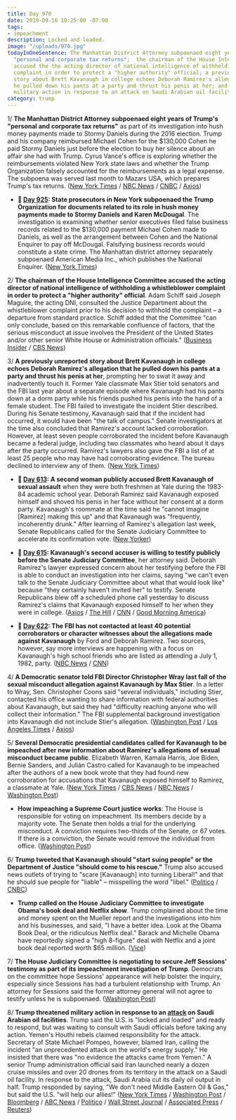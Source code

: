 ```yaml
---
title: Day 970
date: 2019-09-16 10:25:00 -07:00
tags:
- impeachment
description: Locked and loaded.
image: "/uploads/970.jpg"
todayInOneSentence: The Manhattan District Attorney subpoenaed eight years of Trump's
  "personal and corporate tax returns";  the chairman of the House Intelligence Committee
  accused the the acting director of national intelligence of withholding a whistleblower
  complaint in order to protect a "higher authority" official; a previously unreported
  story about Brett Kavanaugh in college echoes Deborah Ramirez's allegation that
  he pulled down his pants at a party and thrust his penis at her; and Trump threatened
  military action in response to an attack on Saudi Arabian oil facilities.
category: trump
---
```


1/ **The Manhattan District Attorney subpoenaed eight years of Trump's "personal and corporate tax returns"** as part of its investigation into hush money payments made to Stormy Daniels during the 2016 election. Trump and his company reimbursed Michael Cohen for the $130,000 Cohen he paid Stormy Daniels just before the election to buy her silence about an affair she had with Trump. Cyrus Vance's office is exploring whether the reimbursements violated New York state laws and whether the Trump Organization falsely accounted for the reimbursements as a legal expense. The subpoena was served last month to Mazars USA, which prepares Trump's tax returns. ([New York Times](https://www.nytimes.com/2019/09/16/nyregion/trump-tax-returns-cy-vance.html) / [NBC News](https://www.nbcnews.com/politics/donald-trump/manhattan-da-subpoenas-trump-s-tax-returns-probe-hush-money-n1055046) / [CNBC](https://www.cnbc.com/2019/09/16/eight-years-of-trumps-tax-returns-subpoenaed-by-manhattan-da-vance.html) / [Axios](https://www.axios.com/trump-tax-returns-hush-money-manhattan-prosecutors-fa98271e-a8fe-4b76-841a-6c9ae8a8c5d0.html))

* **📌 [Day 925](https://whatthefuckjusthappenedtoday.com/2019/08/02/day-925/#3-state-prosecutors-in-new-york-subp): State prosecutors in New York subpoenaed the Trump Organization for documents related to its role in hush money payments made to Stormy Daniels and Karen McDougal**. The investigation is examining whether senior executives filed false business records related to the $130,000 payment Michael Cohen made to Daniels, as well as the arrangement between Cohen and the National Enquirer to pay off McDougal. Falsifying business records would constitute a state crime. The Manhattan district attorney separately subpoenaed American Media Inc., which publishes the National Enquirer. ([New York Times](https://www.nytimes.com/2019/08/01/nyregion/trump-cohen-stormy-daniels-vance.html))

2/ **The chairman of the House Intelligence Committee accused the acting director of national intelligence of withholding a whistleblower complaint in order to protect a "higher authority" official**. Adam Schiff said Joseph Maguire, the acting DNI, consulted the Justice Department about the whistleblower complaint prior to his decision to withhold the complaint – a departure from standard practice. Schiff added that the Committee "can only conclude, based on this remarkable confluence of factors, that the serious misconduct at issue involves the President of the United States and/or other senior White House or Administration officials." ([Business Insider](https://www.businessinsider.com/house-intelligence-committee-subpoena-whistleblower-complaint-trump-2019-9) / [CBS News](https://www.cbsnews.com/news/adam-schiff-says-dni-cited-higher-authority-in-refusal-to-turn-over-whistleblower-complaint/))

3/ **A previously unreported story about Brett Kavanaugh in college echoes Deborah Ramirez's allegation that he pulled down his pants at a party and thrust his penis at her**, prompting her to swat it away and inadvertently touch it. Former Yale classmate Max Stier told senators and the FBI last year about a separate episode where Kavanaugh had his pants down at a dorm party while his friends pushed his penis into the hand of a female student. The FBI failed to investigate the incident Stier described. During his Senate testimony, Kavanaugh said that if the incident had occurred, it would have been "the talk of campus." Senate investigators at the time also concluded that Ramirez's account lacked corroboration. However, at least seven people corroborated the incident before Kavanaugh became a federal judge, including two classmates who heard about it days after the party occurred. Ramirez's lawyers also gave the FBI a list of at least 25 people who may have had corroborating evidence. The bureau declined to interview any of them.  ([New York Times](https://www.nytimes.com/2019/09/14/sunday-review/brett-kavanaugh-deborah-ramirez-yale.html))

* **📌 [Day 613](https://whatthefuckjusthappenedtoday.com/2018/09/24/day-613/#1-a-second-woman-publicly-accused-br): A second woman publicly accused Brett Kavanaugh of sexual assault** when they were both freshmen at Yale during the 1983-84 academic school year. Deborah Ramirez said Kavanaugh exposed himself and shoved his penis in her face without her consent at a dorm party. Kavanaugh's roommate at the time said he "cannot imagine \[Ramirez\] making this up" and that Kavanaugh was "frequently, incoherently drunk." After learning of Ramirez's allegation last week, Senate Republicans called for the Senate Judiciary Committee to accelerate its confirmation vote. ([New Yorker](https://www.newyorker.com/news/news-desk/senate-democrats-investigate-a-new-allegation-of-sexual-misconduct-from-the-supreme-court-nominee-brett-kavanaughs-college-years-deborah-ramirez))

* **📌 [Day 615](https://whatthefuckjusthappenedtoday.com/2018/09/26/day-615/#4-kavanaughs-second-accuser-is-willi): Kavanaugh's second accuser is willing to testify publicly before the Senate Judiciary Committee**, her attorney said. Deborah Ramirez's lawyer expressed concern about her testifying before the FBI is able to conduct an investigation into her claims, saying "we can't even talk to the Senate Judiciary Committee about what that would look like" because "they certainly haven't invited her" to testify. Senate Republicans blew off a scheduled phone call yesterday to discuss Ramirez's claims that Kavanaugh exposed himself to her when they were in college. ([Axios](https://www.axios.com/kavanaugh-second-accuser-testify-before-congress-13090991-a32c-4949-92e3-3613f37edf66.html) / [The Hill](https://thehill.com/blogs/blog-briefing-room/408446-second-kavanaugh-accuser-willing-to-testify-lawyer-says) / [CNN](https://www.cnn.com/2018/09/25/politics/deborah-ramirez-attorney-kavanaugh-cnntv/index.html) / [Good Morning America](https://www.yahoo.com/gma/2nd-brett-kavanaugh-accuser-certain-alleged-encounter-her-113804221--abc-news-topstories.html))

* **📌 [Day 622](https://whatthefuckjusthappenedtoday.com/2018/10/03/day-622/#3-the-fbi-has-not-contacted-at-least): The FBI has not contacted at least 40 potential corroborators or character witnesses about the allegations made against Kavanaugh** by Ford and Deborah Ramirez. Two sources, however, say more interviews are happening with a focus on Kavanaugh's high school friends who are listed as attending a July 1, 1982, party. ([NBC News](https://www.nbcnews.com/politics/supreme-court/dozens-potential-sources-information-have-not-been-contacted-fbi-kavanaugh-n916146) / [CNN](https://www.cnn.com/2018/10/02/politics/fbi-investigation-ford-kavanaugh/index.html))

4/ **A Democratic senator told FBI Director Christopher Wray last fall of the sexual misconduct allegation against Kavanaugh by Max Stier**. In a letter to Wray, Sen. Christopher Coons said "several individuals," including Stier, contacted his office wanting to share information with federal authorities about Kavanaugh, but said they had "difficulty reaching anyone who will collect their information." The FBI supplemental background investigation into Kavanaugh did not include Stier's allegation. ([Washington Post](https://beta.washingtonpost.com/politics/senator-says-fbi-did-not-investigate-allegation-against-kavanaugh/2019/09/16/a881f584-d883-11e9-adff-79254db7f766_story.html) / [Los Angeles Times](https://www.latimes.com/politics/story/2019-09-16/fbi-investigation-brett-kavanaugh-confirmation) / [Axios](https://www.axios.com/brett-kavanaugh-sexual-misconduct-chris-coons-fbi-e27e61e8-46cb-4980-97f8-d7199a7635e8.html))

5/ **Several Democratic presidential candidates called for Kavanaugh to be impeached after new information about Ramirez's allegations of sexual misconduct became public**. Elizabeth Warren, Kamala Harris, Joe Biden, Bernie Sanders, and Julián Castro called for Kavanaugh to be impeached after the authors of a new book wrote that they had found new corroboration for accusations that Kavanaugh exposed himself to Ramirez, a classmate at Yale. ([New York Times](https://www.nytimes.com/2019/09/15/us/brett-kavanaugh-allegations-trump-impeach.html) / [CBS News](https://www.cbsnews.com/news/brett-kavanaugh-sexual-misconduct-accusation-sets-off-calls-for-supreme-court-impeachment/) / [NBC News](https://www.nbcnews.com/politics/supreme-court/trump-defends-brett-kavanaugh-after-sexual-misconduct-allegations-resurface-n1054581) / [Washington Post](https://beta.washingtonpost.com/national/democratic-candidates-demand-kavanaugh-impeachment-after-new-allegation-in-times-piece/2019/09/15/3bdc160e-d7ce-11e9-ac63-3016711543fe_story.html))

* **How impeaching a Supreme Court justice works**: The House is responsible for voting on impeachment. Its members decide by a majority vote. The Senate then holds a trial for the underlying misconduct. A conviction requires two-thirds of the Senate, or 67 votes. If there is a conviction, the Senate would remove the individual from office. ([Washington Post](https://beta.washingtonpost.com/politics/2019/09/15/calls-justice-kavanaughs-impeachment-are-mounting-heres-how-it-could-work/))

6/ **Trump tweeted that Kavanaugh should "start suing people" or the Department of Justice "should come to his rescue."** Trump also accused news outlets of trying to "scare \[Kavanaugh\] into turning Liberal!" and that he should sue people for "liable" – misspelling the word "libel." ([Politico](https://www.politico.com/story/2019/09/15/trump-brett-kavanaugh-1496181) / [CNBC](https://www.cnbc.com/2019/09/15/trump-says-kavanaugh-should-start-suing-after-new-allegation.html))

* **Trump called on the House Judiciary Committee to investigate Obama's book deal and Netflix show**. Trump complained about the time and money spent on the Mueller report and the investigations into him and his businesses, and said, "I have a better idea. Look at the Obama Book Deal, or the ridiculous Netflix deal." Barack and Michelle Obama have reportedly signed a "high 8-figure" deal with Netflix and a joint book deal reported worth $65 million. ([Vice](https://www.vice.com/en_us/article/3kxa7b/trump-wants-the-government-to-investigate-obamas-netflix-deal))

7/ **The House Judiciary Committee is negotiating to secure Jeff Sessions' testimony as part of its impeachment investigation of Trump**. Democrats on the committee hope Sessions' appearance will help bolster the inquiry, especially since Sessions has had a turbulent relationship with Trump. An attorney for Sessions said the former attorney general will not agree to testify unless he is subpoenaed. ([Washington Post](https://www.washingtonpost.com/politics/house-democrats-pursue-sessions-for-testimony-in-impeachment-probe-of-trump/2019/09/13/e2925316-d58d-11e9-ab26-e6dbebac45d3_story.html?arc404=true))

8/ **Trump threatened military action in response to an [attack](https://www.nytimes.com/2019/09/14/world/middleeast/saudi-arabia-refineries-drone-attack.html) on Saudi Arabian oil facilities**. Trump said the U.S. is "locked and loaded" and ready to respond, but was waiting to consult with Saudi officials before taking any action. Yemen's Houthi rebels claimed responsibility for the attack. Secretary of State Michael Pompeo, however, blamed Iran, calling the incident "an unprecedented attack on the world's energy supply." He insisted that there was "no evidence the attacks came from Yemen." A senior Trump administration official said Iran launched nearly a dozen cruise missiles and over 20 drones from its territory in the attack on a Saudi oil facility. In response to the attack, Saudi Arabia cut its daily oil output in half. Trump responded by saying, "We don't need Middle Eastern Oil & Gas," but said the U.S. "will help our allies!" ([New York Times](https://www.nytimes.com/2019/09/15/world/middleeast/iran-us-saudi-arabia-attack.html) / [Washington Post](https://www.washingtonpost.com/world/yemens-houthi-rebels-warn-of-further-attacks-on-saudi-oil-facilities/2019/09/16/e8c75a00-d859-11e9-ac63-3016711543fe_story.html) / [Bloomberg](https://www.bloomberg.com/news/articles/2019-09-14/pompeo-says-no-evidence-drone-attacks-on-saudi-came-from-yemen) / [ABC News](https://abcnews.go.com/International/iran-fired-cruise-missiles-attack-saudi-oil-facility/story?id=65632653) / [Politico](https://www.politico.com/story/2019/09/16/donald-trump-iran-saudi-arabia-oil-1498058) / [Wall Street Journal](https://www.wsj.com/articles/u-s-tells-saudi-arabia-oil-attacks-were-launched-from-iran-11568644126) / [Associated Press](https://www.apnews.com/b5e55c91023441d8a05ff95a9fd2d6eb) / [Reuters](https://www.reuters.com/article/us-saudi-aramco-trump-idUSKBN1W11B9))
